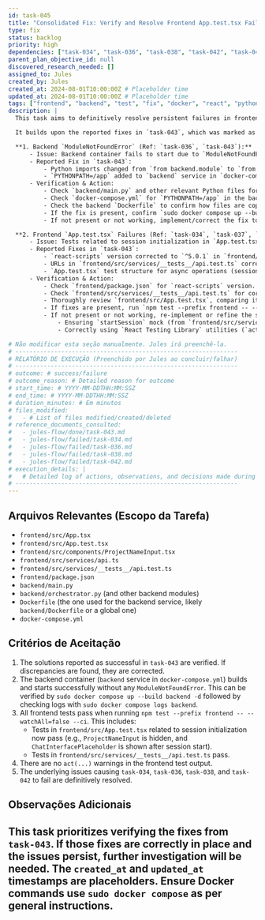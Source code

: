 ```yaml
---
id: task-045
title: "Consolidated Fix: Verify and Resolve Frontend App.test.tsx Failures and Backend Docker ModuleError"
type: fix
status: backlog
priority: high
dependencies: ["task-034", "task-036", "task-038", "task-042", "task-043"] # task-043 is included as its outcome needs verification
parent_plan_objective_id: null
discovered_research_needed: []
assigned_to: Jules
created_by: Jules
created_at: 2024-08-01T10:00:00Z # Placeholder time
updated_at: 2024-08-01T10:00:00Z # Placeholder time
tags: ["frontend", "backend", "test", "fix", "docker", "react", "python", "verification"]
description: |
  This task aims to definitively resolve persistent failures in frontend tests (`frontend/src/App.test.tsx`) and a `ModuleNotFoundError` in the backend Docker container.

  It builds upon the reported fixes in `task-043`, which was marked as 'done'. The first step of this task will be to verify if the solutions from `task-043` are present and effective in the current codebase.

  **1. Backend `ModuleNotFoundError` (Ref: `task-036`, `task-043`):**
      - Issue: Backend container fails to start due to `ModuleNotFoundError: No module named 'backend'` (or similar, if imports were changed).
      - Reported Fix in `task-043`:
          - Python imports changed from `from backend.module` to `from module` (e.g., `from orchestrator import Orchestrator`).
          - `PYTHONPATH=/app` added to `backend` service in `docker-compose.yml`.
      - Verification & Action:
          - Check `backend/main.py` and other relevant Python files for import statements.
          - Check `docker-compose.yml` for `PYTHONPATH=/app` in the backend service.
          - Check the backend `Dockerfile` to confirm how files are copied (e.g., `COPY . /app` or `COPY backend/ /app/backend/`).
          - If the fix is present, confirm `sudo docker compose up --build backend` works.
          - If not present or not working, implement/correct the fix to ensure Python modules are correctly resolved within the `/app` directory of the container. The goal is for imports like `from orchestrator import ...` to work when `orchestrator.py` is at `/app/orchestrator.py`.

  **2. Frontend `App.test.tsx` Failures (Ref: `task-034`, `task-037`, `task-038`, `task-042`, `task-043`):**
      - Issue: Tests related to session initialization in `App.test.tsx` fail (e.g., `ProjectNameInput` not hidden, `ChatInterfacePlaceholder` not shown), often with `act(...)` warnings.
      - Reported Fixes in `task-043`:
          - `react-scripts` version corrected to `^5.0.1` in `frontend/package.json`.
          - URLs in `frontend/src/services/__tests__/api.test.ts` corrected to include `/api` prefix.
          - `App.test.tsx` test structure for async operations (session start) modified, reportedly successfully using `await mockApi.startSession.mock.results[0].value;` within an `act` block.
      - Verification & Action:
          - Check `frontend/package.json` for `react-scripts` version.
          - Check `frontend/src/services/__tests__/api.test.ts` for corrected API call assertions.
          - Thoroughly review `frontend/src/App.test.tsx`, comparing it against the successful pattern described in `task-043`.
          - If fixes are present, run `npm test --prefix frontend -- --watchAll=false --ci --json --outputFile=test-results.json` to confirm all tests pass and `act` warnings are resolved.
          - If not present or not working, re-implement or refine the solution. This involves:
              - Ensuring `startSession` mock (from `frontend/src/services/api.ts`) is correctly configured and its promise resolves as expected within the test.
              - Correctly using `React Testing Library` utilities (`act`, `waitFor`, `findBy*`, `userEvent`) to handle asynchronous updates to `App.tsx`'s state (`sessionData`) and subsequent conditional rendering.

# Não modificar esta seção manualmente. Jules irá preenchê-la.
# ---------------------------------------------------------------
# RELATÓRIO DE EXECUÇÃO (Preenchido por Jules ao concluir/falhar)
# ---------------------------------------------------------------
# outcome: # success/failure
# outcome_reason: # Detailed reason for outcome
# start_time: # YYYY-MM-DDTHH:MM:SSZ
# end_time: # YYYY-MM-DDTHH:MM:SSZ
# duration_minutes: # Em minutos
# files_modified:
#   - # List of files modified/created/deleted
# reference_documents_consulted:
#   - jules-flow/done/task-043.md
#   - jules-flow/failed/task-034.md
#   - jules-flow/failed/task-036.md
#   - jules-flow/failed/task-038.md
#   - jules-flow/failed/task-042.md
# execution_details: |
#   # Detailed log of actions, observations, and decisions made during execution.
# ---------------------------------------------------------------
---
```


## Arquivos Relevantes (Escopo da Tarefa)
*   `frontend/src/App.tsx`
*   `frontend/src/App.test.tsx`
*   `frontend/src/components/ProjectNameInput.tsx`
*   `frontend/src/services/api.ts`
*   `frontend/src/services/__tests__/api.test.ts`
*   `frontend/package.json`
*   `backend/main.py`
*   `backend/orchestrator.py` (and other backend modules)
*   `Dockerfile` (the one used for the backend service, likely `backend/Dockerfile` or a global one)
*   `docker-compose.yml`

## Critérios de Aceitação
1.  The solutions reported as successful in `task-043` are verified. If discrepancies are found, they are corrected.
2.  The backend container (`backend` service in `docker-compose.yml`) builds and starts successfully without any `ModuleNotFoundError`. This can be verified by `sudo docker compose up --build backend -d` followed by checking logs with `sudo docker compose logs backend`.
3.  All frontend tests pass when running `npm test --prefix frontend -- --watchAll=false --ci`. This includes:
    *   Tests in `frontend/src/App.test.tsx` related to session initialization now pass (e.g., `ProjectNameInput` is hidden, and `ChatInterfacePlaceholder` is shown after session start).
    *   Tests in `frontend/src/services/__tests__/api.test.ts` pass.
4.  There are no `act(...)` warnings in the frontend test output.
5.  The underlying issues causing `task-034`, `task-036`, `task-038`, and `task-042` to fail are definitively resolved.

## Observações Adicionais
This task prioritizes verifying the fixes from `task-043`. If those fixes are correctly in place and the issues persist, further investigation will be needed.
The `created_at` and `updated_at` timestamps are placeholders.
Ensure Docker commands use `sudo docker compose` as per general instructions.
---
